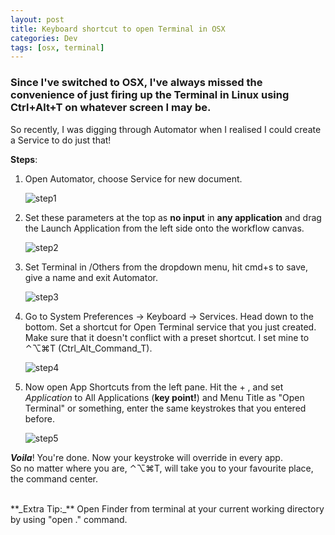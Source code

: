 ```yaml
---
layout: post
title: Keyboard shortcut to open Terminal in OSX
categories: Dev
tags: [osx, terminal]
---
```


### Since I've switched to OSX, I've always missed the convenience of just firing up the Terminal in Linux using Ctrl+Alt+T on whatever screen I may be.

So recently, I was digging through Automator when I realised I could create a Service to do just that!    

**Steps**:

1. Open Automator, choose Service for new document.
	
	![step1]({{site.baseurl}}/img/step1.png)

2. Set these parameters at the top as **no input** in **any application** and drag the Launch Application from the left side onto the workflow canvas.
	
	![step2]({{site.baseurl}}/img/step2.png)

3. Set Terminal in /Others from the dropdown menu, hit cmd+s to save, give a name and exit Automator.
	
	![step3]({{site.baseurl}}/img/step3.png)

4. Go to System Preferences -> Keyboard -> Services. Head down to the bottom. Set a shortcut for Open Terminal service that you just created. Make sure that it doesn't conflict with a preset shortcut. I set mine to ⌃⌥⌘T (Ctrl_Alt_Command_T).
	
	![step4]({{site.baseurl}}/img/step4.png)

5. Now open App Shortcuts from the left pane. Hit the + , and set _Application_ to All Applications (**key point!**) and Menu Title as "Open Terminal" or something, enter the same keystrokes that you entered before.
	
	![step5]({{site.baseurl}}/img/step5.png)


**_Voila_**! You're done. Now your keystroke will override in every app.  
So no matter where you are, ⌃⌥⌘T, will take you to your favourite place, the command center.  
  
<br> 
**_Extra Tip:_** Open Finder from terminal at your current working directory by using "open ." command.